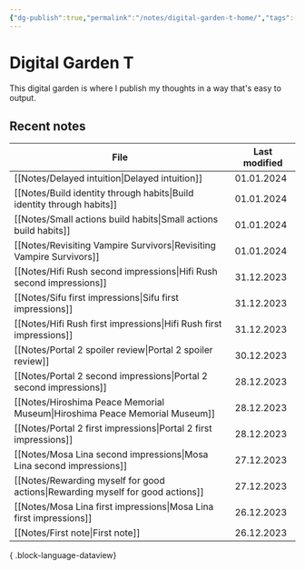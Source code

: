 ```yaml
---
{"dg-publish":true,"permalink":"/notes/digital-garden-t-home/","tags":["gardenEntry"],"created":"2023-12-26T20:57:28.391+09:00","updated":"2023-12-27T10:45:43.113+09:00"}
---
```



# Digital Garden T

This digital garden is where I publish my thoughts in a way that's easy to output.

## Recent notes

| File                                                                              | Last modified |
| --------------------------------------------------------------------------------- | ------------- |
| [[Notes/Delayed intuition\|Delayed intuition]]                                 | 01.01.2024    |
| [[Notes/Build identity through habits\|Build identity through habits]]         | 01.01.2024    |
| [[Notes/Small actions build habits\|Small actions build habits]]               | 01.01.2024    |
| [[Notes/Revisiting Vampire Survivors\|Revisiting Vampire Survivors]]           | 01.01.2024    |
| [[Notes/Hifi Rush second impressions\|Hifi Rush second impressions]]           | 31.12.2023    |
| [[Notes/Sifu first impressions\|Sifu first impressions]]                       | 31.12.2023    |
| [[Notes/Hifi Rush first impressions\|Hifi Rush first impressions]]             | 31.12.2023    |
| [[Notes/Portal 2 spoiler review\|Portal 2 spoiler review]]                     | 30.12.2023    |
| [[Notes/Portal 2 second impressions\|Portal 2 second impressions]]             | 28.12.2023    |
| [[Notes/Hiroshima Peace Memorial Museum\|Hiroshima Peace Memorial Museum]]     | 28.12.2023    |
| [[Notes/Portal 2 first impressions\|Portal 2 first impressions]]               | 28.12.2023    |
| [[Notes/Mosa Lina second impressions\|Mosa Lina second impressions]]           | 27.12.2023    |
| [[Notes/Rewarding myself for good actions\|Rewarding myself for good actions]] | 27.12.2023    |
| [[Notes/Mosa Lina first impressions\|Mosa Lina first impressions]]             | 26.12.2023    |
| [[Notes/First note\|First note]]                                               | 26.12.2023    |

{ .block-language-dataview}
